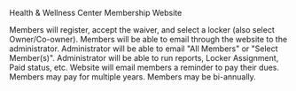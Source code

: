 Health & Wellness Center Membership Website

Members will register, accept the waiver, and select a locker (also select Owner/Co-owner). Members will be able to email through the website to the administrator. Administrator will be able to email "All Members" or "Select Member(s)". Administrator will be able to run reports, Locker Assignment, Paid status, etc. Website will email members a reminder to pay their dues. Members may pay for multiple years. Members may be bi-annually. 